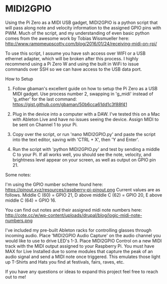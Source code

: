 # MIDI2GPIO

Using the Pi Zero as a MIDI USB gadget, MIDI2GPIO is a python script that will pass along note and velocity information to the assigned GPIO pins with PWM. Much of the script, and my understanding of even basic python comes from the awesome work by Tobias Wissmueller here: http://www.rampmeupscotty.com/blog/2016/01/24/receiving-midi-on-rpi/

To use this script, I assume you have ssh access over WIFI or a USB ethernet adapter, which will be broken after this process. I highly recommend using a Pi Zero W and using the built in WiFi to issue commands over SSH so we can have access to the USB data port.

How to Setup

1. Follow gbaman's excellent guide on how to setup the Pi Zero as a USB MIDI gadget. Use process number 2, swapping in 'g_midi' instead of 'g_ether' for the last command: https://gist.github.com/gbaman/50b6cca61dd1c3f88f41

2. Plug in the device into a computer with a DAW. I've tested this on a Mac with Ableton Live and have no issues seeing the device. Assign MIDI to be sent on Channel 1 to your Pi.

3. Copy over the script, or run 'nano MIDI2GPIO.py' and paste the script into the text editor, saving with 'CTRL + X', then 'Y and Enter'.

4. Run the script with 'python MIDI2GPIO.py' and test by sending a middle C to your Pi. If all works well, you should see the note, velocity, and brightness level appear on your screen, as well as output on GPIO pin 21.

Some notes:

I'm using the GPIO number scheme found here: https://pinout.xyz/resources/raspberry-pi-pinout.png
Current values are as follows. Middle C (60) = GPIO 21, D above middle C (62) = GPIO 20, E above middle C (64) = GPIO 16.

You can find out notes and their assigned midi note numbers here: http://cote.cc/w/wp-content/uploads/drupal/blog/logic-midi-note-numbers.png

I've included my pre-built Ableton racks for controlling glasses through incoming audio. Place 'MIDI2GPIO Audio Capture' on the audio channel you would like to use to drive LED's 1-3. Place MIDI2GPIO Control on a new MIDI track with the MIDI output assigned to your Raspberry Pi. You must have MAX for Live Installed due to some modules that capture the peak of an audio signal and send a MIDI note once triggered. This emulates those light up T-Shirts and Hats you find at festivals, fairs, raves, etc.

If you have any questions or ideas to expand this project feel free to reach out to me!
